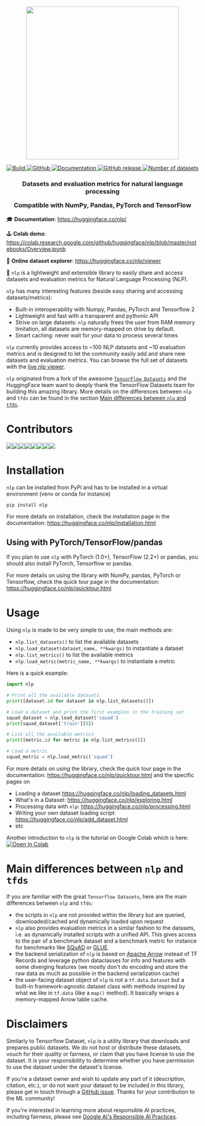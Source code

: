 <p align="center">
    <br>
    <img src="https://raw.githubusercontent.com/huggingface/nlp/master/docs/source/imgs/nlp_logo_name.png" width="400"/>
    <br>
<p>
<p align="center">
    <a href="https://circleci.com/gh/huggingface/nlp">
        <img alt="Build" src="https://img.shields.io/circleci/build/github/huggingface/nlp/master">
    </a>
    <a href="https://github.com/huggingface/nlp/blob/master/LICENSE">
        <img alt="GitHub" src="https://img.shields.io/github/license/huggingface/nlp.svg?color=blue">
    </a>
    <a href="https://huggingface.co/nlp/index.html">
        <img alt="Documentation" src="https://img.shields.io/website/http/huggingface.co/nlp/index.html.svg?down_color=red&down_message=offline&up_message=online">
    </a>
    <a href="https://github.com/huggingface/nlp/releases">
        <img alt="GitHub release" src="https://img.shields.io/github/release/huggingface/nlp.svg">
    </a>
    <a href="https://huggingface.co/nlp/viewer/">
        <img alt="Number of datasets" src="https://img.shields.io/endpoint?url=https://huggingface.co/api/shields/datasets&color=brightgreen">
    </a>
</p>

<h3 align="center">
<p> Datasets and evaluation metrics for natural language processing
<p> Compatible with NumPy, Pandas, PyTorch and TensorFlow
</h3>

🎓 **Documentation**: https://huggingface.co/nlp/

🕹 **Colab demo**: https://colab.research.google.com/github/huggingface/nlp/blob/master/notebooks/Overview.ipynb

🔎 **Online dataset explorer**: https://huggingface.co/nlp/viewer

🤗 `nlp` is a lightweight and extensible library to easily share and access datasets and evaluation metrics for Natural Language Processing (NLP).

`nlp` has many interesting features (beside easy sharing and accessing datasets/metrics):

- Built-in interoperability with Numpy, Pandas, PyTorch and Tensorflow 2
- Lightweight and fast with a transparent and pythonic API
- Strive on large datasets: `nlp` naturally frees the user from RAM memory limitation, all datasets are memory-mapped on drive by default.
- Smart caching: never wait for your data to process several times

`nlp` currently provides access to ~100 NLP datasets and ~10 evaluation metrics and is designed to let the community easily add and share new datasets and evaluation metrics. You can browse the full set of datasets with the [live nlp viewer](https://huggingface.co/nlp/viewer).

`nlp` originated from a fork of the awesome [`TensorFlow Datasets`](https://github.com/tensorflow/datasets) and the HuggingFace team want to deeply thank the TensorFlow Datasets team for building this amazing library. More details on the differences between `nlp` and `tfds` can be found in the section [Main differences between `nlp` and `tfds`](#main-differences-between-nlp-and-tfds).

# Contributors

[![](https://sourcerer.io/fame/clmnt/huggingface/nlp/images/0)](https://sourcerer.io/fame/clmnt/huggingface/nlp/links/0)[![](https://sourcerer.io/fame/clmnt/huggingface/nlp/images/1)](https://sourcerer.io/fame/clmnt/huggingface/nlp/links/1)[![](https://sourcerer.io/fame/clmnt/huggingface/nlp/images/2)](https://sourcerer.io/fame/clmnt/huggingface/nlp/links/2)[![](https://sourcerer.io/fame/clmnt/huggingface/nlp/images/3)](https://sourcerer.io/fame/clmnt/huggingface/nlp/links/3)[![](https://sourcerer.io/fame/clmnt/huggingface/nlp/images/4)](https://sourcerer.io/fame/clmnt/huggingface/nlp/links/4)[![](https://sourcerer.io/fame/clmnt/huggingface/nlp/images/5)](https://sourcerer.io/fame/clmnt/huggingface/nlp/links/5)[![](https://sourcerer.io/fame/clmnt/huggingface/nlp/images/6)](https://sourcerer.io/fame/clmnt/huggingface/nlp/links/6)[![](https://sourcerer.io/fame/clmnt/huggingface/nlp/images/7)](https://sourcerer.io/fame/clmnt/huggingface/nlp/links/7)

# Installation

`nlp` can be installed from PyPi and has to be installed in a virtual environment (venv or conda for instance)

```bash
pip install nlp
```

For more details on installation, check the installation page in the documentation: https://huggingface.co/nlp/installation.html

## Using with PyTorch/TensorFlow/pandas

If you plan to use `nlp` with PyTorch (1.0+), TensorFlow (2.2+) or pandas, you should also install PyTorch, Tensorflow or pandas.

For more details on using the library with NumPy, pandas, PyTorch or Tensorflow, check the quick tour page in the documentation: https://huggingface.co/nlp/quicktour.html

# Usage

Using `nlp` is made to be very simple to use, the main methods are:

- `nlp.list_datasets()` to list the available datasets
- `nlp.load_dataset(dataset_name, **kwargs)` to instantiate a dataset
- `nlp.list_metrics()` to list the available metrics
- `nlp.load_metric(metric_name, **kwargs)` to instantiate a metric

Here is a quick example:

```python
import nlp

# Print all the available datasets
print([dataset.id for dataset in nlp.list_datasets()])

# Load a dataset and print the first examples in the training set
squad_dataset = nlp.load_dataset('squad')
print(squad_dataset['train'][0])

# List all the available metrics
print([metric.id for metric in nlp.list_metrics()])

# Load a metric
squad_metric = nlp.load_metric('squad')
```

For more details on using the library, check the quick tour page in the documentation: https://huggingface.co/nlp/quicktour.html and the specific pages on

- Loading a dataset https://huggingface.co/nlp/loading_datasets.html
- What's in a Dataset: https://huggingface.co/nlp/exploring.html
- Processing data with `nlp`: https://huggingface.co/nlp/processing.html
- Writing your own dataset loading script: https://huggingface.co/nlp/add_dataset.html
- etc

Another introduction to `nlp` is the tutorial on Google Colab which is here:
[![Open In Colab](https://colab.research.google.com/assets/colab-badge.svg)](https://colab.research.google.com/github/huggingface/nlp/blob/master/notebooks/Overview.ipynb)

# Main differences between `nlp` and `tfds`

If you are familiar with the great `Tensorflow Datasets`, here are the main differences between `nlp` and `tfds`:
- the scripts in `nlp` are not provided within the library but are queried, downloaded/cached and dynamically loaded upon request
- `nlp` also provides evaluation metrics in a similar fashion to the datasets, i.e. as dynamically installed scripts with a unified API. This gives access to the pair of a benchmark dataset and a benchmark metric for instance for benchmarks like [SQuAD](https://rajpurkar.github.io/SQuAD-explorer/) or [GLUE](https://gluebenchmark.com/).
- the backend serialization of `nlp` is based on [Apache Arrow](https://arrow.apache.org/) instead of TF Records and leverage python dataclasses for info and features with some diverging features (we mostly don't do encoding and store the raw data as much as possible in the backend serialization cache)
- the user-facing dataset object of `nlp` is not a `tf.data.Dataset` but a built-in framework-agnostic dataset class with methods inspired by what we like in `tf.data` (like a `map()` method). It basically wraps a memory-mapped Arrow table cache.

# Disclaimers

Similarly to Tensorflow Dataset, `nlp` is a utility library that downloads and prepares public datasets. We do not host or distribute these datasets, vouch for their quality or fairness, or claim that you have license to use the dataset. It is your responsibility to determine whether you have permission to use the dataset under the dataset's license.

If you're a dataset owner and wish to update any part of it (description, citation, etc.), or do not want your dataset to be included in this library, please get in touch through a [GitHub issue](https://github.com/huggingface/nlp/issues/new). Thanks for your contribution to the ML community!

If you're interested in learning more about responsible AI practices, including fairness, please see [Google AI's Responsible AI Practices](https://ai.google/responsibilities/responsible-ai-practices/).
